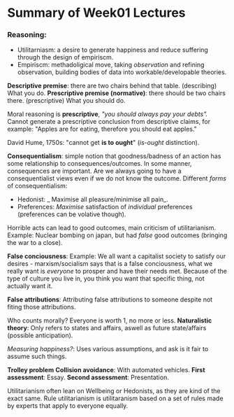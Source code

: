 # Summary of Week01 Lectures

### Reasoning:

- Utilitarniasm: a desire to generate happiness and reduce suffering through the design of empiriscm.
- Empiriscm: methadoligical move, taking _observation_ and refining observation, building bodies of data into workable/developable theories.

**Descriptive premise**: there are two chairs behind that table. (describing) What you do.
**Prescriptive premise (normative)**: there should be two chairs there. (prescriptive) What you should do.

Moral reasoning is **prescriptive**, _"you should always pay your debts"._
Cannot generate a prescriptive conclusion from descriptive claims, for example: "Apples are for eating, therefore you should eat apples."

David Hume, 1750s: "cannot get **is to ought**" (_is-ought_ distinction).

**Consequentialism**: simple notion that goodness/badness of an action has some relationship to consequences/outcomes.
In some manner, consequences are important. Are we always going to have a consequentialist views even if we do not know the outcome.
Different _forms_ of consequentialism:

- Hedonist: _ Maximise all pleasure/minimise all pain_.
- Preferences: _Maximise_ satisfaction of _individual_ preferences (preferences can be volative though).

Horrible acts can lead to good outcomes, main criticism of utilitarianism.
Example: Nuclear bombing on japan, but had _false_ good outcomes (bringing the war to a close).

**False conciousness**: Example: We all want a capitalist society to satisfy our desires - marxism/socialism says that is a false conciousness, what we really want
is _everyone_ to prosper and have their needs met. Because of the type of culture you live in, you think you want that specific thing, not actually want it.

**False attributions**: Attributing false attributions to someone despite not fiting those attributions.

Who counts morally? Everyone is worth 1, no more or less.
**Naturalistic theory**: Only refers to states and affairs, aswell as future state/affairs (possible anticipation).

_Measuring happiness?_: Uses various assumptions, and ask is it fair to assume such things.

**Trolley problem**
**Collision avoidance**: With automated vehicles.
**First assessment**: Essay.
**Second assessment**: Presentation.

Utilitarianism often lean on Wellbeing or Hedonists, as they are kind of the exact same.
Rule utilitarianism is utilitaranism based on a set of rules made by experts that apply to everyone equally.
